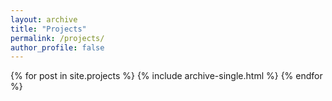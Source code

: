 ```yaml
---
layout: archive
title: "Projects"
permalink: /projects/
author_profile: false
---
```



{% for post in site.projects %}
  {% include archive-single.html %}
{% endfor %}

